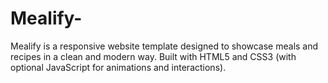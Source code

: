 # Mealify-
Mealify is a responsive website template designed to showcase meals and recipes in a clean and modern way. Built with HTML5 and CSS3 (with optional JavaScript for animations and interactions). 
